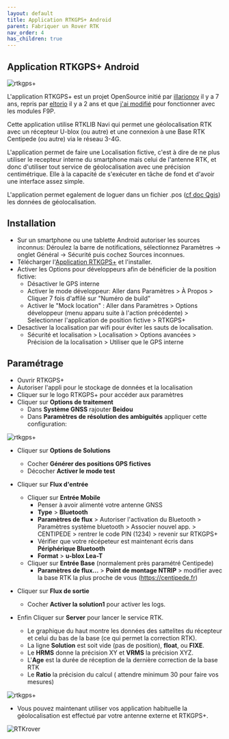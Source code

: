 ```yaml
---
layout: default
title: Application RTKGPS+ Android
parent: Fabriquer un Rover RTK
nav_order: 4
has_children: true
---
```


## Application RTKGPS+ Android

![rtkgps+](https://jancelin.github.io/docs-centipedeRTK/assets/images/montage_rover/rtkgps_logo.png)

L'application RTKGPS+ est un projet OpenSource initié par [illarionov](https://github.com/illarionov/RtkGps) il y a 7 ans, repris par [eltorio](https://github.com/eltorio/RtkGps) il y a 2 ans et que [j'ai modifié](https://github.com/jancelin/RtkGps/releases) pour fonctionner avec les modules F9P.

Cette application utilise RTKLIB Navi qui permet une géolocalisation RTK avec un récepteur U-blox (ou autre) et une connexion à une Base RTK Centipede (ou autre) via le réseau 3-4G.

L'application permet de faire une Localisation fictive, c'est à dire de ne plus utiliser le recepteur interne du smartphone mais celui de l'antenne RTK, et donc d'utiliser tout service de géolocalisation avec une précision centimétrique. Elle à la capacité de s'exécuter en tâche de fond et d'avoir une interface assez simple.

L'application permet egalement de loguer dans un fichier .pos ([cf doc Qgis](https://jancelin.github.io/docs-centipedeRTK/docs/base/positionnement.html#qgis)) les données de géolocalisation.

## Installation

* Sur un smartphone ou une tablette Android autoriser les sources inconnus: Déroulez la barre de notifications, sélectionnez Paramètres → onglet Général → Sécurité puis cochez Sources inconnues.
* Télécharger l'[Application RTKGPS+](https://github.com/jancelin/RtkGps/releases/download/alpha2/RtkGps-debug_0_2.apk) et l'installer.
* Activer les Options pour développeurs afin de bénéficier de la position fictive:
  * Désactiver le GPS interne
  * Activer le mode développeur: Aller dans Paramètres > À Propos > Cliquer 7 fois d'affilé sur "Numéro de build"
  * Activer le "Mock location" : Aller dans Paramètres > Options développeur (menu apparu suite à l'action précédente) > Selectionner l'application de position fictive > RTKGPS+
* Desactiver la localisation par wifi pour éviter les sauts de localisation.
  * Sécurité et localisation > Localisation > Options avancées > Précision de la localisation > Utiliser que le GPS interne

## Paramétrage

* Ouvrir RTKGPS+
* Autoriser l'appli pour le stockage de données et la localisation
* Cliquer sur le logo RTKGPS+ pour accéder aux paramètres
* Cliquer sur **Options de traitement**
  * Dans **Système GNSS** rajouter **Beidou**
  * Dans **Paramètres de résolution des ambiguités** appliquer cette configuration:

![rtkgps+](https://jancelin.github.io/docs-centipedeRTK/assets/images/montage_rover/settings_RTK.png)

* Cliquer sur **Options de Solutions**
  * Cocher **Générer des positions GPS fictives**
  * Décocher **Activer le mode test**

* Cliquer sur **Flux d'entrée**
  * Cliquer sur **Entrée Mobile**
    * Penser à avoir alimenté votre antenne GNSS
    * **Type** > **Bluetooth**
    * **Paramètres de flux** > Autoriser l'activation du Bluetooth > Paramètres système bluetooth > Associer nouvel app. > CENTIPEDE > rentrer le code PIN (1234) > revenir sur RTKGPS+
    * Vérifier que votre récépeteur est maintenant écris dans **Périphérique Bluetooth**
    * **Format** > **u-blox Lea-T**
  * Cliquer sur **Entrée Base** (normalement près paramétré Centipede)
    * **Paramètres de flux...** > **Point de montage NTRIP** > modifier avec la base RTK la plus proche de vous (https://centipede.fr)

* Cliquer sur **Flux de sortie**
  * Cocher **Activer la solution1** pour activer les logs.

* Enfin Cliquer sur **Server** pour lancer le service RTK. 
  * Le graphique du haut montre les données des sattelites du récepteur et celui du bas de la base (ce qui permet la correction RTK). 
  * La ligne **Solution** est soit vide (pas de position), **float**, ou **FIXE**.
  * Le **HRMS** donne la précision XY et **VRMS** la précision XYZ.
  * L'**Age** est la durée de réception de la dernière correction de la base RTK
  * Le **Ratio** la précision du calcul ( attendre minimum 30 pour faire vos mesures)

![rtkgps+](https://jancelin.github.io/docs-centipedeRTK/assets/images/montage_rover/rtkgps.png)

* Vous pouvez maintenant utiliser vos application habituelle la géolocalisation est effectué par votre antenne externe et RTKGPS+.

![RTKrover](https://jancelin.github.io/docs-centipedeRTK/assets/images/montage_rover/rtkgps_input.gif)









 
